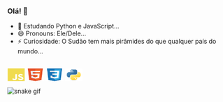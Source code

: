 ### Olá! 👋

- 🌱 Estudando Python e JavaScript...
- 😄 Pronouns: Ele/Dele...
- ⚡ Curiosidade: O Sudão tem mais pirâmides do que qualquer país do mundo...

<div style="display: inline_block"><br>
  <img align="center" alt="Rafa-Js" height="30" width="40" src="https://raw.githubusercontent.com/devicons/devicon/master/icons/javascript/javascript-plain.svg">
  <img align="center" alt="Rafa-HTML" height="30" width="40" src="https://raw.githubusercontent.com/devicons/devicon/master/icons/html5/html5-original.svg">
  <img align="center" alt="Rafa-CSS" height="30" width="40" src="https://raw.githubusercontent.com/devicons/devicon/master/icons/css3/css3-original.svg">
  <img align="center" alt="Rafa-Python" height="30" width="40" src="https://raw.githubusercontent.com/devicons/devicon/master/icons/python/python-original.svg">

</div>


![snake gif](https://github.com/SEU_USUARIO/SEU_REPOSITORIO/blob/output/github-contribution-grid-snake.svg)
